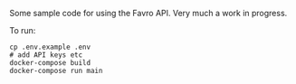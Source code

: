 Some sample code for using the Favro API. Very much a work in progress.

To run:

```
cp .env.example .env
# add API keys etc
docker-compose build
docker-compose run main
```
